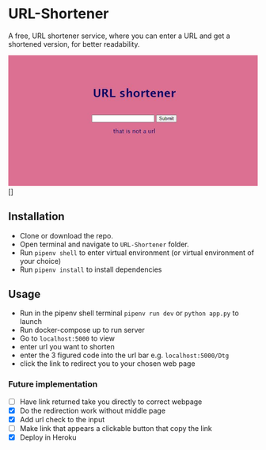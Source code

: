 # URL-Shortener

A free, URL shortener service, where you can enter a URL and get a shortened version, for better readability.

[![live website](readme-img.JPG)](https://shortererl.herokuapp.com/)
[]
## Installation

* Clone or download the repo.
* Open terminal and navigate to `URL-Shortener` folder.
* Run `pipenv shell` to enter virtual environment (or virtual environment of your choice)
* Run `pipenv install` to install dependencies

## Usage
* Run in the pipenv shell terminal `pipenv run dev` or `python app.py` to launch
* Run docker-compose up to run server
* Go to `localhost:5000` to view  
* enter url you want to shorten
* enter the 3 figured code into the url bar e.g. `localhost:5000/Dtg`
* click the link to redirect you to your chosen web page

### Future implementation
- [ ] Have link returned take you directly to correct webpage 
- [x] Do the redirection work without middle page
- [x] Add url check to the input
- [ ] Make link that appears a clickable button that copy the link
- [x] Deploy in Heroku
